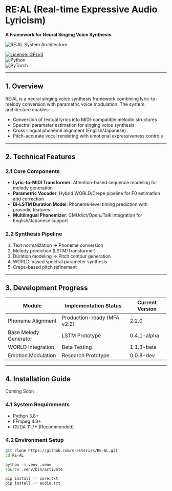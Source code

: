 # RE:AL (Real-time Expressive Audio Lyricism)  
**A Framework for Neural Singing Voice Synthesis**  

![RE:AL System Architecture](https://github.com/user-attachments/assets/29fded19-aa6a-4047-9e7d-8b83bacc26d0)


[![License: GPLv3](https://img.shields.io/badge/License-GPLv3-blue.svg)](https://www.gnu.org/licenses/gpl-3.0)  
![Python](https://img.shields.io/badge/Python-3.8+-blue)  
![PyTorch](https://img.shields.io/badge/PyTorch-2.0+-orange)  

---

## 1. Overview  
RE:AL is a neural singing voice synthesis framework combining lyric-to-melody conversion with parametric voice modulation. The system architecture enables:  

- Conversion of textual lyrics into MIDI-compatible melodic structures  
- Spectral parameter estimation for singing voice synthesis  
- Cross-lingual phoneme alignment (English/Japanese)  
- Pitch-accurate vocal rendering with emotional expressiveness controls  

---

## 2. Technical Features  

### 2.1 Core Components  
- **Lyric-to-MIDI Transformer**: Attention-based sequence modeling for melody generation  
- **Parametric Vocoder**: Hybrid WORLD/Crepe pipeline for F0 estimation and correction  
- **Bi-LSTM Duration Model**: Phoneme-level timing prediction with prosodic features  
- **Multilingual Phonemizer**: CMUdict/OpenJTalk integration for English/Japanese support  

### 2.2 Synthesis Pipeline  
1. Text normalization → Phoneme conversion  
2. Melody prediction (LSTM/Transformer)  
3. Duration modeling → Pitch contour generation  
4. WORLD-based spectral parameter synthesis  
5. Crepe-based pitch refinement  

---

## 3. Development Progress  

| Module                | Implementation Status      | Current Version |  
|-----------------------|----------------------------|-----------------|  
| Phoneme Alignment     | Production-ready (MFA v2.2) | 2.2.0           |  
| Base Melody Generator | LSTM Prototype              | 0.4.1-alpha     |  
| WORLD Integration     | Beta Testing                | 1.1.3-beta      |  
| Emotion Modulation    | Research Prototype          | 0.0.8-dev       |  

---

## 4. Installation Guide  
Coming Soon

### 4.1 System Requirements  
- Python 3.8+  
- FFmpeg 4.3+  
- CUDA 11.7+ (Recommended)  

### 4.2 Environment Setup  
```bash  
git clone https://github.com/s-asterisk/RE-AL.git  
cd RE-AL  

python -m venv .venv  
source .venv/bin/activate  

pip install -r core.txt  
pip install -r audio.txt  
